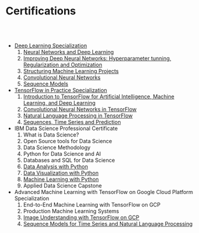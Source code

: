 # Certifications
<br>
<br>

* [Deep Learning Specialization](https://www.coursera.org/account/accomplishments/specialization/F6YWSX45RL3J)
	1. [Neural Networks and Deep Learning](https://www.coursera.org/account/accomplishments/verify/56SN7L8EUKMX)
	2. [Improving Deep Neural Networks: Hyperparameter tunning, Regularization and Optimization](https://www.coursera.org/account/accomplishments/verify/F299FXC5NPXG)
	3. [Structuring Machine Learning Projects](https://www.coursera.org/account/accomplishments/verify/CK2RL6Q3N7QJ)
	4. [Convolutional Neural Networks](https://www.coursera.org/account/accomplishments/verify/HKA5EFGFLAEM)
	5. [Sequence Models](https://www.coursera.org/account/accomplishments/verify/3ER4YGGT5FH7)
* [TensorFlow in Practice Specialization](https://www.coursera.org/account/accomplishments/specialization/8AR57NNXZCVT)
	1. [Introduction to TensorFlow for Artificial Intelligence, Machine Learning, and Deep Learning](https://www.coursera.org/account/accomplishments/specialization/8AR57NNXZCVT)
	2. [Convolutional Neural Networks in TensorFlow](https://www.coursera.org/account/accomplishments/verify/YE2QZAREBBAF)
	3. [Natural Language Processing in TensorFlow](https://www.coursera.org/account/accomplishments/verify/N85CP29JC7K6)
	4. [Sequences, Time Series and Prediction](https://www.coursera.org/account/accomplishments/verify/7K8RDBH53XKK)
* IBM Data Science Professional Certificate
	1. What is Data Science?
	2. Open Source tools for Data Science
	3. Data Science Methodology
	4. Python for Data Science and AI
	5. Databases and SQL for Data Science
	6. [Data Analysis with Python](https://www.coursera.org/account/accomplishments/verify/KRK5ZRK2N7NH)
	7. [Data Visualization with Python](https://www.coursera.org/account/accomplishments/verify/GTPCEKZMXHUJ)
	8. [Machine Learning with Python](https://www.coursera.org/account/accomplishments/verify/WQX9LPPGYM2L)
	9. Applied Data Science Capstone 
* Advanced Machine Learning with TensorFlow on Google Cloud Platform Specialization
  1. End-to-End Machine Learning with TensorFlow on GCP
  2. Production Machine Learning Systems
  3. [Image Understanding with TensorFlow on GCP](https://www.coursera.org/account/accomplishments/verify/NJ94KY52NN5C)
  4. [Sequence Models for Time Series and Natural Language Processing](https://www.coursera.org/account/accomplishments/verify/NM9XBA2YRBMJ)
